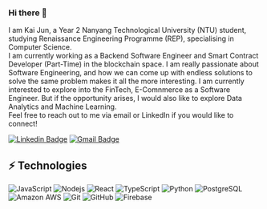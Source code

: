 ### Hi there 👋

I am Kai Jun, a Year 2 Nanyang Technological University (NTU) student, studying Renaissance Engineering Programme (REP), specialising in Computer Science.\
I am currently working as a Backend Software Engineer and Smart Contract Developer (Part-Time) in the blockchain space.
I am really passionate about Software Engineering, and how we can come up with endless solutions to solve the same problem makes it all the more interesting.
I am currently interested to explore into the FinTech, E-Comnmerce as a Software Engineer. But if the opportunity arises, I would also like to explore Data Analytics and Machine Learning.
\
Feel free to reach out to me via email or LinkedIn if you would like to connect!

[![Linkedin Badge](https://img.shields.io/badge/linkedin-%230077B5.svg?style=for-the-badge&logo=linkedin&logoColor=white&link=https://www.linkedin.com/in/ang-kai-jun-82156417b/)](https://www.linkedin.com/in/ang-kai-jun-82156417b/)
[![Gmail Badge](https://img.shields.io/badge/Gmail-D14836?style=for-the-badge&logo=gmail&logoColor=white&link=mailto:kaijun123@gmail.com)](mailto:kaijun123@gmail.com)

## ⚡ Technologies

![JavaScript](https://img.shields.io/badge/-JavaScript-black?style=flat-square&logo=javascript)
![Nodejs](https://img.shields.io/badge/-Nodejs-black?style=flat-square&logo=Node.js)
![React](https://img.shields.io/badge/-React-black?style=flat-square&logo=react)
![TypeScript](https://img.shields.io/badge/-TypeScript-007ACC?style=flat-square&logo=typescript)
![Python](https://img.shields.io/badge/-Python-black?style=flat-square&logo=Python)
![PostgreSQL](https://img.shields.io/badge/-PostgreSQL-336791?style=flat-square&logo=postgresql)
![Amazon AWS](https://img.shields.io/badge/Amazon%20AWS-232F3E?style=flat-square&logo=amazon-aws)
![Git](https://img.shields.io/badge/-Git-black?style=flat-square&logo=git)
![GitHub](https://img.shields.io/badge/-GitHub-181717?style=flat-square&logo=github)
![Firebase](https://img.shields.io/badge/Firebase-039BE5?style=flat-square&logo=Firebase&logoColor=white)



<!--
**kaijun123/kaijun123** is a ✨ _special_ ✨ repository because its `README.md` (this file) appears on your GitHub profile.

Here are some ideas to get you started:

- 🔭 I’m currently working on ...
- 🌱 I’m currently learning ...
- 👯 I’m looking to collaborate on ...
- 🤔 I’m looking for help with ...
- 💬 Ask me about ...
- 📫 How to reach me: ...
- 😄 Pronouns: ...
- ⚡ Fun fact: ...
-->
